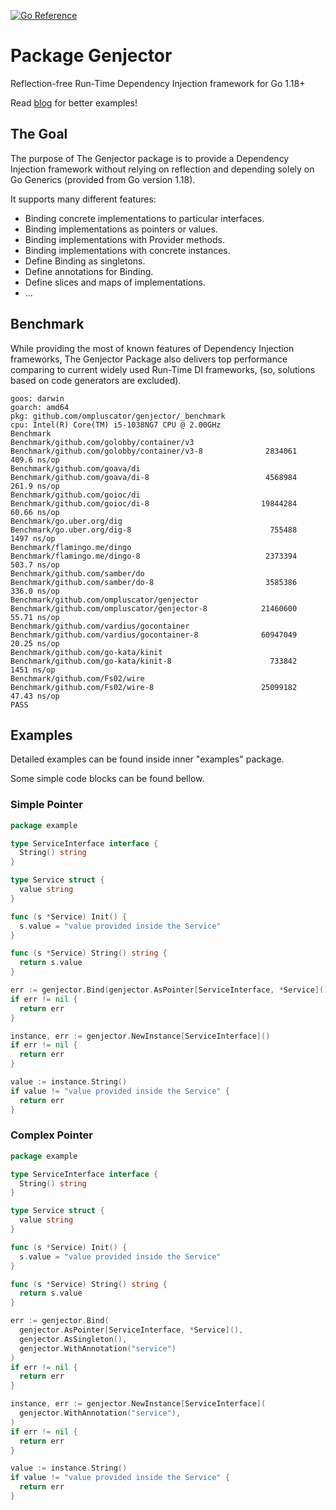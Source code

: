 [![Go Reference](https://pkg.go.dev/badge/github.com/Ompluscator/genjector.svg)](https://pkg.go.dev/github.com/Ompluscator/genjector)

# Package Genjector
Reflection-free Run-Time Dependency Injection framework for Go 1.18+

Read [blog](https://hindenbug.io/genjector-reflection-free-run-time-dependency-injection-framework-for-go-1-18-1022d134123d) for better examples!

## The Goal
The purpose of The Genjector package is to provide a Dependency
Injection framework without relying on reflection and depending solely
on Go Generics (provided from Go version 1.18).

It supports many different features:
+ Binding concrete implementations to particular interfaces.
+ Binding implementations as pointers or values.
+ Binding implementations with Provider methods.
+ Binding implementations with concrete instances.
+ Define Binding as singletons.
+ Define annotations for Binding.
+ Define slices and maps of implementations.
+ ...

## Benchmark
While providing the most of known features of Dependency Injection
frameworks, The Genjector Package also delivers top performance
comparing to current widely used Run-Time DI frameworks, (so, solutions
based on code generators are excluded).

```shell
goos: darwin
goarch: amd64
pkg: github.com/ompluscator/genjector/_benchmark
cpu: Intel(R) Core(TM) i5-1038NG7 CPU @ 2.00GHz
Benchmark
Benchmark/github.com/golobby/container/v3
Benchmark/github.com/golobby/container/v3-8         	 2834061	       409.6 ns/op
Benchmark/github.com/goava/di
Benchmark/github.com/goava/di-8                     	 4568984	       261.9 ns/op
Benchmark/github.com/goioc/di
Benchmark/github.com/goioc/di-8                     	19844284	        60.66 ns/op
Benchmark/go.uber.org/dig
Benchmark/go.uber.org/dig-8                         	  755488	      1497 ns/op
Benchmark/flamingo.me/dingo
Benchmark/flamingo.me/dingo-8                       	 2373394	       503.7 ns/op
Benchmark/github.com/samber/do
Benchmark/github.com/samber/do-8                    	 3585386	       336.0 ns/op
Benchmark/github.com/ompluscator/genjector
Benchmark/github.com/ompluscator/genjector-8        	21460600	        55.71 ns/op
Benchmark/github.com/vardius/gocontainer
Benchmark/github.com/vardius/gocontainer-8          	60947049	        20.25 ns/op
Benchmark/github.com/go-kata/kinit
Benchmark/github.com/go-kata/kinit-8                	  733842	      1451 ns/op
Benchmark/github.com/Fs02/wire
Benchmark/github.com/Fs02/wire-8                    	25099182	        47.43 ns/op
PASS
```

## Examples
Detailed examples can be found inside inner "examples" package.

Some simple code blocks can be found bellow.

### Simple Pointer
```go
package example

type ServiceInterface interface {
  String() string
}

type Service struct {
  value string
}

func (s *Service) Init() {
  s.value = "value provided inside the Service"
}

func (s *Service) String() string {
  return s.value
}

err := genjector.Bind(genjector.AsPointer[ServiceInterface, *Service]())
if err != nil {
  return err
}

instance, err := genjector.NewInstance[ServiceInterface]()
if err != nil {
  return err
}

value := instance.String()
if value != "value provided inside the Service" {
  return err
}
```

### Complex Pointer
```go
package example

type ServiceInterface interface {
  String() string
}

type Service struct {
  value string
}

func (s *Service) Init() {
  s.value = "value provided inside the Service"
}

func (s *Service) String() string {
  return s.value
}

err := genjector.Bind(
  genjector.AsPointer[ServiceInterface, *Service](),
  genjector.AsSingleton(),
  genjector.WithAnnotation("service")
)
if err != nil {
  return err
}

instance, err := genjector.NewInstance[ServiceInterface](
  genjector.WithAnnotation("service"),
)
if err != nil {
  return err
}

value := instance.String()
if value != "value provided inside the Service" {
  return err
}
```
